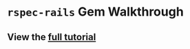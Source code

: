 # `rspec-rails` Gem Walkthrough

## View the [full tutorial](http://rails.devcamp.com/trails/ruby-gem-walkthroughs/campsites/testing-gems/guides/rspec-rails-gem-tutorial)